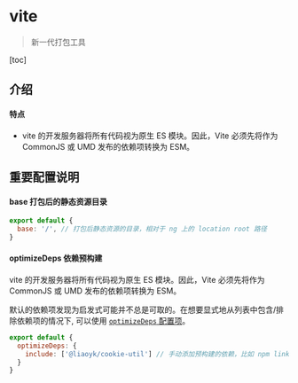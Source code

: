# vite

> 新一代打包工具

[toc]

## 介绍



#### 特点

- vite 的开发服务器将所有代码视为原生 ES 模块。因此，Vite 必须先将作为 CommonJS 或 UMD 发布的依赖项转换为 ESM。



## 重要配置说明

#### base 打包后的静态资源目录

```js
export default {
  base: '/', // 打包后静态资源的目录，相对于 ng 上的 location root 路径
}
```

#### optimizeDeps 依赖预构建

vite 的开发服务器将所有代码视为原生 ES 模块。因此，Vite 必须先将作为 CommonJS 或 UMD 发布的依赖项转换为 ESM。

默认的依赖项发现为启发式可能并不总是可取的。在想要显式地从列表中包含/排除依赖项的情况下, 可以使用 [`optimizeDeps` 配置项](https://cn.vitejs.dev/config/#dep-optimization-options)。

```js
export default {
  optimizeDeps: {
    include: ['@liaoyk/cookie-util'] // 手动添加预构建的依赖，比如 npm link 放进来的可能检测不到，就需要手动指定
  }
}
```

